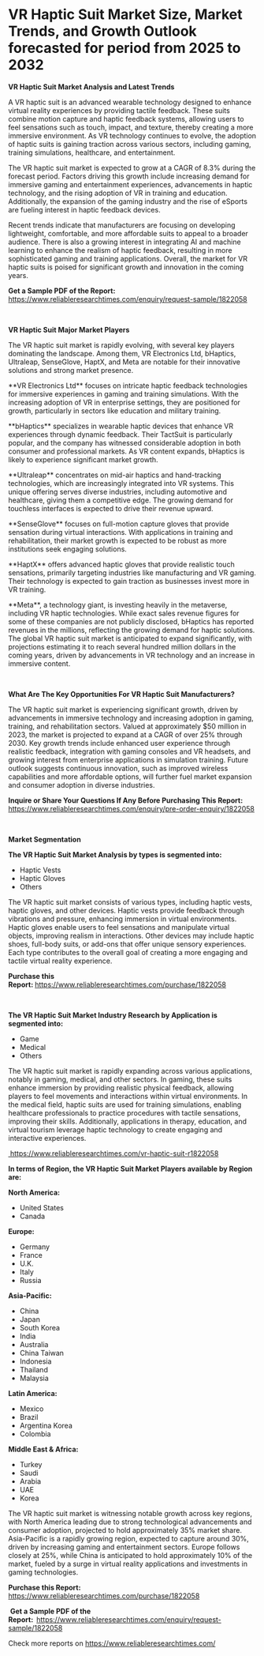 <p><h1>VR Haptic Suit Market Size, Market Trends, and Growth Outlook forecasted for period from 2025 to 2032</h1></p><p><strong>VR Haptic Suit Market Analysis and Latest Trends</strong></p>
<p><p>A VR haptic suit is an advanced wearable technology designed to enhance virtual reality experiences by providing tactile feedback. These suits combine motion capture and haptic feedback systems, allowing users to feel sensations such as touch, impact, and texture, thereby creating a more immersive environment. As VR technology continues to evolve, the adoption of haptic suits is gaining traction across various sectors, including gaming, training simulations, healthcare, and entertainment.</p><p>The VR haptic suit market is expected to grow at a CAGR of 8.3% during the forecast period. Factors driving this growth include increasing demand for immersive gaming and entertainment experiences, advancements in haptic technology, and the rising adoption of VR in training and education. Additionally, the expansion of the gaming industry and the rise of eSports are fueling interest in haptic feedback devices.</p><p>Recent trends indicate that manufacturers are focusing on developing lightweight, comfortable, and more affordable suits to appeal to a broader audience. There is also a growing interest in integrating AI and machine learning to enhance the realism of haptic feedback, resulting in more sophisticated gaming and training applications. Overall, the market for VR haptic suits is poised for significant growth and innovation in the coming years.</p></p>
<p><strong>Get a Sample PDF of the Report:&nbsp;</strong> <a href="https://www.reliableresearchtimes.com/enquiry/request-sample/1822058?utm_campaign=3576&utm_medium=2&utm_source=Github&utm_content=ia&utm_term=04042025&utm_id=vr-haptic-suit">https://www.reliableresearchtimes.com/enquiry/request-sample/1822058</a></p>
<p>&nbsp;</p>
<p><strong>VR Haptic Suit Major Market Players</strong></p>
<p><p>The VR haptic suit market is rapidly evolving, with several key players dominating the landscape. Among them, VR Electronics Ltd, bHaptics, Ultraleap, SenseGlove, HaptX, and Meta are notable for their innovative solutions and strong market presence.</p><p>**VR Electronics Ltd** focuses on intricate haptic feedback technologies for immersive experiences in gaming and training simulations. With the increasing adoption of VR in enterprise settings, they are positioned for growth, particularly in sectors like education and military training.</p><p>**bHaptics** specializes in wearable haptic devices that enhance VR experiences through dynamic feedback. Their TactSuit is particularly popular, and the company has witnessed considerable adoption in both consumer and professional markets. As VR content expands, bHaptics is likely to experience significant market growth.</p><p>**Ultraleap** concentrates on mid-air haptics and hand-tracking technologies, which are increasingly integrated into VR systems. This unique offering serves diverse industries, including automotive and healthcare, giving them a competitive edge. The growing demand for touchless interfaces is expected to drive their revenue upward.</p><p>**SenseGlove** focuses on full-motion capture gloves that provide sensation during virtual interactions. With applications in training and rehabilitation, their market growth is expected to be robust as more institutions seek engaging solutions.</p><p>**HaptX** offers advanced haptic gloves that provide realistic touch sensations, primarily targeting industries like manufacturing and VR gaming. Their technology is expected to gain traction as businesses invest more in VR training.</p><p>**Meta**, a technology giant, is investing heavily in the metaverse, including VR haptic technologies. While exact sales revenue figures for some of these companies are not publicly disclosed, bHaptics has reported revenues in the millions, reflecting the growing demand for haptic solutions. The global VR haptic suit market is anticipated to expand significantly, with projections estimating it to reach several hundred million dollars in the coming years, driven by advancements in VR technology and an increase in immersive content.</p></p>
<p>&nbsp;</p>
<p><strong>What Are The Key Opportunities For VR Haptic Suit Manufacturers?</strong></p>
<p><p>The VR haptic suit market is experiencing significant growth, driven by advancements in immersive technology and increasing adoption in gaming, training, and rehabilitation sectors. Valued at approximately $50 million in 2023, the market is projected to expand at a CAGR of over 25% through 2030. Key growth trends include enhanced user experience through realistic feedback, integration with gaming consoles and VR headsets, and growing interest from enterprise applications in simulation training. Future outlook suggests continuous innovation, such as improved wireless capabilities and more affordable options, will further fuel market expansion and consumer adoption in diverse industries.</p></p>
<p><strong>Inquire or Share Your Questions If Any Before Purchasing This Report:</strong> <a href="https://www.reliableresearchtimes.com/enquiry/pre-order-enquiry/1822058?utm_campaign=3576&utm_medium=2&utm_source=Github&utm_content=ia&utm_term=04042025&utm_id=vr-haptic-suit">https://www.reliableresearchtimes.com/enquiry/pre-order-enquiry/1822058</a></p>
<p>&nbsp;</p>
<p><strong>Market Segmentation</strong></p>
<p><strong>The VR Haptic Suit Market Analysis by types is segmented into:</strong></p>
<p><ul><li>Haptic Vests</li><li>Haptic Gloves</li><li>Others</li></ul></p>
<p><p>The VR haptic suit market consists of various types, including haptic vests, haptic gloves, and other devices. Haptic vests provide feedback through vibrations and pressure, enhancing immersion in virtual environments. Haptic gloves enable users to feel sensations and manipulate virtual objects, improving realism in interactions. Other devices may include haptic shoes, full-body suits, or add-ons that offer unique sensory experiences. Each type contributes to the overall goal of creating a more engaging and tactile virtual reality experience.</p></p>
<p><strong>Purchase this Report:&nbsp;</strong><a href="https://www.reliableresearchtimes.com/purchase/1822058?utm_campaign=3576&utm_medium=2&utm_source=Github&utm_content=ia&utm_term=04042025&utm_id=vr-haptic-suit">https://www.reliableresearchtimes.com/purchase/1822058</a></p>
<p>&nbsp;</p>
<p><strong>The VR Haptic Suit Market Industry Research by Application is segmented into:</strong></p>
<p><ul><li>Game</li><li>Medical</li><li>Others</li></ul></p>
<p><p>The VR haptic suit market is rapidly expanding across various applications, notably in gaming, medical, and other sectors. In gaming, these suits enhance immersion by providing realistic physical feedback, allowing players to feel movements and interactions within virtual environments. In the medical field, haptic suits are used for training simulations, enabling healthcare professionals to practice procedures with tactile sensations, improving their skills. Additionally, applications in therapy, education, and virtual tourism leverage haptic technology to create engaging and interactive experiences.</p></p>
<p><a href="https://www.reliableresearchtimes.com/vr-haptic-suit-r1822058?utm_campaign=3576&utm_medium=2&utm_source=Github&utm_content=ia&utm_term=04042025&utm_id=vr-haptic-suit">&nbsp;https://www.reliableresearchtimes.com/vr-haptic-suit-r1822058</a></p>
<p><strong>In terms of Region, the VR Haptic Suit Market Players available by Region are:</strong></p>
<p>
    <p> <strong> North America: </strong>
        <ul>
            <li>United States</li>
            <li>Canada</li>
        </ul>
        </p> 
    <p> <strong> Europe: </strong>
        <ul>
            <li>Germany</li>
            <li>France</li>
            <li>U.K.</li>
            <li>Italy</li>
            <li>Russia</li>
        </ul>
        </p> 
    <p> <strong> Asia-Pacific: </strong>
        <ul>
            <li>China</li>
            <li>Japan</li>
            <li>South Korea</li>
            <li>India</li>
            <li>Australia</li>
            <li>China Taiwan</li>
            <li>Indonesia</li>
            <li>Thailand</li>
            <li>Malaysia</li>
        </ul>
        </p> 
    <p> <strong> Latin America: </strong>
        <ul>
            <li>Mexico</li>
            <li>Brazil</li>
            <li>Argentina Korea</li>
            <li>Colombia</li>
        </ul>
        </p> 
    <p> <strong> Middle East & Africa: </strong>
        <ul>
            <li>Turkey</li>
            <li>Saudi</li>
            <li>Arabia</li>
            <li>UAE</li>
            <li>Korea</li>
        </ul>
    </p>
    </p>
<p><p>The VR haptic suit market is witnessing notable growth across key regions, with North America leading due to strong technological advancements and consumer adoption, projected to hold approximately 35% market share. Asia-Pacific is a rapidly growing region, expected to capture around 30%, driven by increasing gaming and entertainment sectors. Europe follows closely at 25%, while China is anticipated to hold approximately 10% of the market, fueled by a surge in virtual reality applications and investments in gaming technologies.</p></p>
<p><strong>Purchase this Report: </strong><a href="https://www.reliableresearchtimes.com/purchase/1822058?utm_campaign=3576&utm_medium=2&utm_source=Github&utm_content=ia&utm_term=04042025&utm_id=vr-haptic-suit">https://www.reliableresearchtimes.com/purchase/1822058</a></p>
<p>&nbsp;<strong>Get a Sample PDF of the Report:&nbsp;&nbsp;</strong><a href="https://www.reliableresearchtimes.com/enquiry/request-sample/1822058?utm_campaign=3576&utm_medium=2&utm_source=Github&utm_content=ia&utm_term=04042025&utm_id=vr-haptic-suit">https://www.reliableresearchtimes.com/enquiry/request-sample/1822058</a></p>
<p><strong></strong></p>
<p>Check more reports on <a href="https://www.reliableresearchtimes.com/?utm_campaign=3576&utm_medium=2&utm_source=Github&utm_content=ia&utm_term=04042025&utm_id=vr-haptic-suit">https://www.reliableresearchtimes.com/</a></p>